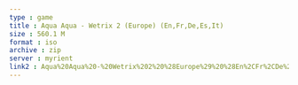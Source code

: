 ```yaml
---
type : game
title : Aqua Aqua - Wetrix 2 (Europe) (En,Fr,De,Es,It)
size : 560.1 M
format : iso
archive : zip
server : myrient
link2 : Aqua%20Aqua%20-%20Wetrix%202%20%28Europe%29%20%28En%2CFr%2CDe%2CEs%2CIt%29
---
```

